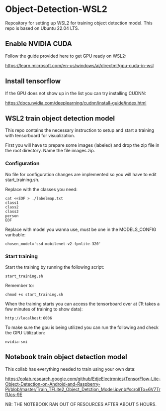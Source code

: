 # Object-Detection-WSL2

Repository for setting up WSL2 for training object detection model. This repo is based on Ubuntu 22.04 LTS.

## Enable NVIDIA CUDA

Follow the guide provided here to get GPU ready on WSL2:

https://learn.microsoft.com/en-us/windows/ai/directml/gpu-cuda-in-wsl

## Install tensorflow

If the GPU does not show up in the list you can try installing CUDNN:

https://docs.nvidia.com/deeplearning/cudnn/install-guide/index.html

## WSL2 train object detection model

This repo contains the necessary instruction to setup and start a training with tensorboard for visualization. 

First you will have to prepare some images (labeled) and drop the zip file in the root directory. Name the file images.zip.

### Configuration

No file for configuration changes are implemented so you will have to edit start_training.sh.

Replace with the classes you need:

```
cat <<EOF > ./labelmap.txt
class1
class2
class3
person
EOF
```

Replace with model you wanna use, must be one in the MODELS_CONFIG varibable:

```
chosen_model='ssd-mobilenet-v2-fpnlite-320'
```

### Start training

Start the training by running the following script:

```
start_training.sh
```

Remember to: 

```
chmod +x start_training.sh
```

When the training starts you can access the tensorboard over at (Tt takes a few minutes of training to show data):

```
http://localhost:6006
```

To make sure the gpu is being utilized you can run the following and check the GPU Utilization:

```
nvidia-smi
```

## Notebook train object detection model

This collab has everything needed to train using your own data:

https://colab.research.google.com/github/EdjeElectronics/TensorFlow-Lite-Object-Detection-on-Android-and-Raspberry-Pi/blob/master/Train_TFLite2_Object_Detction_Model.ipynb#scrollTo=6V7TrfUos-9E

NB: THE NOTEBOOK RAN OUT OF RESOURCES AFTER ABOUT 5 HOURS.
